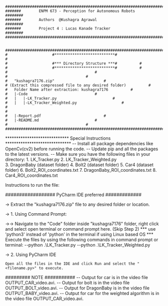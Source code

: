 	#############################################################################################
	#######        ENPM 673 - Perception for Autonomous Robots                           ########
	#######        Authors  @Kushagra Agrawal                                            ########
	#######        Project 4 : Lucas Kanade Tracker                                      ########
	#############################################################################################


	#########################################################################
	#                    #***************************#                      #
	#                    #*** Directory Structure ***#			#
	#                    #***************************#			#
	#     									#
	#									#
	# 	"kushagra7176.zip" 						#
	# (Extract this compressed file to any desired folder) 			#
	#	Folder Name after extraction: kushagra7176			#
	#	|-Code								#
	#	|	|-LK_Tracker.py					        #
	#	|	|-LK_Tracker_Weighted.py			       	#
	#                                                                       #
	#	|-Report.pdf							#
	#	|-README.md							#
	#									#
	#########################################################################

***************************** Special Instructions ****************************** 
-- Install all package dependencies like OpenCv(cv2) before running the code.
-- Update pip and all the packages to the latest versions.
-- Make sure you have the following files in your directory:
	1. LK_Tracker.py
	2. LK_Tracker_Weighted.py	
	3. DragonBaby    (dataset folder)
	4. Bolt2         (dataset folder)
	5. Car4          (dataset folder)
	6. Bolt2_ROI_coordinates.txt
	7. DragonBaby_ROI_coordinates.txt
	8. Car4_ROI_coordinates.txt


Instructions to run the file:

################## PyCharm IDE preferred #############

-> Extract the "kushagra7176.zip" file to any desired folder or location.

-> 1. Using Command Prompt:

->-> Navigate to the "Code" folder inside "kushagra7176" folder, right click and select open terminal or command prompt here. (Skip Step 2)
	*** use 'python3' instead of 'python' in the terminal if using Linux based OS ***
	Execute the files by using the following commands in command prompt or terminal:
	--python .\LK_Tracker.py 
	--python .\LK_Tracker_Weighted.py

-> 2. Using PyCharm IDE

	Open all the files in the IDE and click Run and select the "<filename.py>" to execute.

######### NOTE ###########
-- Output for car is in the video file OUTPUT_CAR_video.avi.
-- Output for bolt is in the video file OUTPUT_BOLT_video.avi.
-- Output for DragonBaby is in the video file OUTPUT_BABY_video.avi.
-- Output for car for the weighted algorithm is in the video file OUTPUT_CAR_video.avi.
